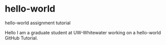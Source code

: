# hello-world
hello-world assignment tutorial

Hello I am a graduate student at UW-Whitewater working on a hello-world GitHub Tutorial.
